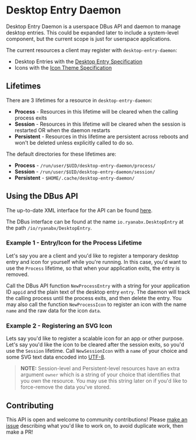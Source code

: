 # Desktop Entry Daemon

Desktop Entry Daemon is a userspace DBus API and daemon to manage desktop entries. This could be expanded later to include a system-level component, but the current scope is just for userspace applications.

The current resources a client may register with `desktop-entry-daemon`:

* Desktop Entries with the [Desktop Entry Specification](https://specifications.freedesktop.org/desktop-entry-spec/desktop-entry-spec-latest.html)
* Icons with the [Icon Theme Specification](https://specifications.freedesktop.org/icon-theme-spec/icon-theme-spec-latest.html)


## Lifetimes

There are 3 lifetimes for a resource in `desktop-entry-daemon`:

* **Process** - Resources in this lifetime will be cleared when the calling process exits
* **Session** - Resources in this lifetime will be cleared when the session is restarted OR when the daemon restarts
* **Persistent** - Resources in this lifetime are persistent across reboots and won't be deleted unless explicitly called to do so.

The default directories for these lifetimes are:

* **Process** - `/run/user/$UID/desktop-entry-daemon/process/`
* **Session** - `/run/user/$UID/desktop-entry-daemon/session/`
* **Persistent** - `$HOME/.cache/desktop-entry-daemon/`

## Using the DBus API

The up-to-date XML interface for the API can be found [here](https://github.com/ryanabx/desktop-entry-daemon/blob/master/res/io.ryanabx.DesktopEntry.xml).

The DBus interface can be found at the name `io.ryanabx.DesktopEntry` at the path `/io/ryanabx/DesktopEntry`.

### Example 1 - Entry/Icon for the Process Lifetime

Let's say you are a client and you'd like to register a temporary desktop entry and icon for yourself while you're running. In this case, you'd want to use the `Process` lifetime, so that when your application exits, the entry is removed.

Call the DBus API function `NewProcessEntry` with a string for your application ID `appid` and the plain text of the desktop entry `entry`. The daemon will track the calling process until the process exits, and then delete the entry. You may also call the function `NewProcessIcon` to register an icon with the name `name` and the raw data for the icon `data`.

### Example 2 - Registering an SVG Icon

Lets say you'd like to register a scalable icon for an app or other purpose. Let's say you'd like the icon to be cleared after the session exits, so you'd use the `Session` lifetime. Call `NewSessionIcon` with a `name` of your choice and some SVG text data encoded into [UTF-8](https://en.wikipedia.org/wiki/UTF-8).

> **NOTE:** Session-level and Persistent-level resources have an extra argument `owner` which is a string of your choice that identifies that you own the resource. You may use this string later on if you'd like to force-remove the data you've stored.

## Contributing

This API is open and welcome to community contributions! Please [make an issue](https://github.com/ryanabx/desktop-entry-daemon/issues/new) describing what you'd like to work on, to avoid duplicate work, then make a PR!